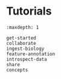 # Tutorials

```{toctree}
:maxdepth: 1

get-started
collaborate
ingest-biology
feature-annotation
introspect-data
share
concepts
```
